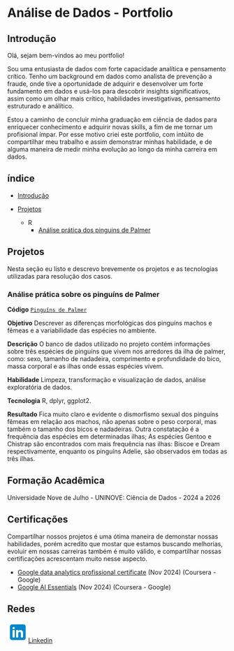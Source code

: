 # Análise de Dados - Portfolio


## Introdução

Olá, sejam bem-vindos ao meu portfolio! 

Sou uma entusiasta de dados com forte capacidade analítica e pensamento crítico. Tenho um background em dados como analista de prevenção
a fraude, onde tive a oportunidade de adquirir e desenvolver um forte fundamento em dados e usá-los para descobrir insights significativos, 
assim como um olhar mais crítico, habilidades investigativas, pensamento estruturado e análítico. 

Estou a caminho de concluir minha graduação em ciência de dados para enriquecer conhecimento
e adquirir novas skills, a fim de me tornar um profisional ímpar. Por esse motivo criei este portfolio,
com intúito de compartilhar meu trabalho e assim demonstrar minhas habilidade, e de alguma maneira de medir minha
evolução ao longo da minha carreira em dados.

## índice

- [Introdução]()

- [Projetos](https://github.com/maridiniz/Data_Analysis_Portfolio/tree/039432318eb01b615c38426dc2d86f81528744c3/projects)
  - R
     - [Análise prática dos pinguins de Palmer](https://github.com/maridiniz/Data_Analysis_Portfolio/blob/dcd3c0d7175e27b75411d516e288f87612142af0/projects/pinguins.md)


## Projetos
Nesta seção eu listo e descrevo brevemente os projetos e as tecnologias utilizadas para resolução dos casos.


### Análise prática sobre os pinguíns de Palmer
**Código** [`Pinguíns de Palmer`](https://github.com/maridiniz/Data_Analysis_Portfolio/blob/dcd3c0d7175e27b75411d516e288f87612142af0/projects/pinguins.md)

**Objetivo** Descrever as diferenças morfológicas dos pinguíns machos e fêmeas e a variabilidade das espécies no ambiente.

**Descrição** O banco de dados utilizado no projeto contém informações sobre três espécies de pinguíns que vivem nos arredores da ilha de palmer, como:
sexo, tamanho de nadadeira, comprimento e profundidade do bico, massa corporal e as ilhas onde essas espécies vivem.

**Habilidade** Limpeza, transformação e visualização de dados, análise exploratória de dados.

**Tecnologia** R, dplyr, ggplot2.


**Resultado** Fica muito claro e evidente o dismorfismo sexual dos pinguíns fêmeas em relação aos machos, não apenas sobre o peso corporal, 
mas também o tamanho dos bicos e nadadeiras. Outra constatação é a frequência das espécies em determinadas ilhas; 
As espécies Gentoo e Chistrap são encontrados com mais frequência nas ilhas: Biscoe e Dream respectivamente, enquanto os pinguíns Adelie, são observados em todas as três ilhas.


## Formação Acadêmica
Universidade Nove de Julho - UNINOVE:
Ciência de Dados - 2024 a 2026


## Certificações
Compartilhar nossos projetos é uma ótima maneira de demonstar nossas habilidades, porém acredito que mostar que estamos buscando melhorias, 
evoluir em nossas carreiras também é muito válido, e compartilhar nossas certificações acrescentam muito nesse aspecto.
- [Google data analytics profissional certificate](https://www.credly.com/badges/69c88ebf-7703-4fbb-896f-eb8dc1c7a757/public_url) (Nov 2024) (Coursera - Google)
- [Google AI Essentials](https://www.credly.com/badges/ee309f0a-0bb2-4b03-a50c-d08f435326b9/public_url) (Nov 2024) (Coursera - Google)


## Redes
![](image/linkedin_icon.png)[Linkedin](https://www.linkedin.com/in/marianadiniz93)

